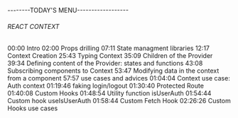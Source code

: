 --------TODAY'S MENU------------------

###### REACT CONTEXT

00:00 Intro
02:00 Props drilling
07:11 State managment libraries
12:17 Context Creation
25:43 Typing Context
35:09 Children of the Provider
39:34 Defining content of the Provider: states and functions
43:08 Subscribing components to Context
53:47 Modifying data in the context from a component
57:57 use cases and advices
01:04:04 Context use case: Auth context
01:19:46 faking login/logout
01:30:40 Protected Route
01:40:08 Custom Hooks
01:48:54 Utility function isUserAuth
01:54:44 Custom hook useIsUserAuth
01:58:44 Custom Fetch Hook
02:26:26 Custom Hooks use cases
